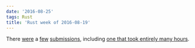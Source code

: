 ```yaml
---
date: '2016-08-25'
tags: Rust
title: 'Rust week of 2016-08-19'
---
```


There [were] a [few][] [submissions], including [one that took entirely
many hours].

  [were]: https://github.com/rust-lang/rust/pull/35948
  [few]: https://github.com/rust-lang/rust/pull/35949
  [submissions]: https://github.com/rust-lang/cargo/pull/3020
  [one that took entirely many hours]: https://github.com/rust-lang/cargo/pull/3036
